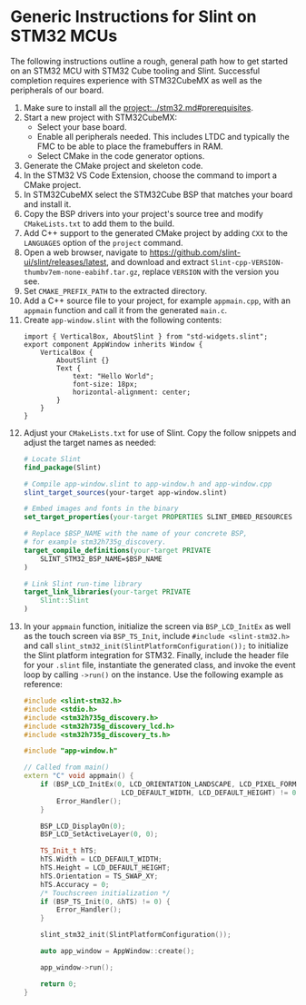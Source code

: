 <!-- Copyright © SixtyFPS GmbH <info@slint.dev> ; SPDX-License-Identifier: MIT -->

# Generic Instructions for Slint on STM32 MCUs

The following instructions outline a rough, general path how to get started on an STM32 MCU
with STM32 Cube tooling and Slint. Successful completion requires experience with STM32CubeMX
as well as the peripherals of our board.

1. Make sure to install all the <project:../stm32.md#prerequisites>.
2. Start a new project with STM32CubeMX:
   - Select your base board.
   - Enable all peripherals needed. This includes LTDC and typically the FMC to be able
     to place the framebuffers in RAM.
   - Select CMake in the code generator options.
3. Generate the CMake project and skeleton code.
4. In the STM32 VS Code Extension, choose the command to import a CMake project.
5. In STM32CubeMX select the STM32Cube BSP that matches your board and install it.
6. Copy the BSP drivers into your project's source tree and modify `CMakeLists.txt` to
   add them to the build.
7. Add C++ support to the generated CMake project by adding `CXX` to the `LANGUAGES` option
   of the `project` command.
8. Open a web browser, navigate to <https://github.com/slint-ui/slint/releases/latest>, and download
   and extract `Slint-cpp-VERSION-thumbv7em-none-eabihf.tar.gz`, replace `VERSION` with the version you see.
10. Set `CMAKE_PREFIX_PATH` to the extracted directory.
11. Add a C++ source file to your project, for example `appmain.cpp`, with an `appmain` function and call it
    from the generated `main.c`.
12. Create `app-window.slint` with the following contents:
    ```slint,no-preview
    import { VerticalBox, AboutSlint } from "std-widgets.slint";
    export component AppWindow inherits Window {
        VerticalBox {
            AboutSlint {}
            Text {
                text: "Hello World";
                font-size: 18px;
                horizontal-alignment: center;
            }
        }
    }
    ```
13. Adjust your `CMakeLists.txt` for use of Slint. Copy the follow snippets and adjust the target names as needed:
    ```cmake
    # Locate Slint
    find_package(Slint)

    # Compile app-window.slint to app-window.h and app-window.cpp
    slint_target_sources(your-target app-window.slint)

    # Embed images and fonts in the binary
    set_target_properties(your-target PROPERTIES SLINT_EMBED_RESOURCES embed-for-software-renderer)

    # Replace $BSP_NAME with the name of your concrete BSP,
    # for example stm32h735g_discovery.
    target_compile_definitions(your-target PRIVATE
        SLINT_STM32_BSP_NAME=$BSP_NAME
    )

    # Link Slint run-time library
    target_link_libraries(your-target PRIVATE
        Slint::Slint
    )
    ```
14. In your `appmain` function, initialize the screen via `BSP_LCD_InitEx` as well as the touch screen via `BSP_TS_Init`,
    include `#include <slint-stm32.h>` and call `slint_stm32_init(SlintPlatformConfiguration());` to initialize the
    Slint platform integration for STM32. Finally, include the header file for your `.slint` file, instantiate the generated class, and invoke the event loop by calling `->run()` on the instance. Use the following example as reference:
    ```cpp
    #include <slint-stm32.h>
    #include <stdio.h>
    #include <stm32h735g_discovery.h>
    #include <stm32h735g_discovery_lcd.h>
    #include <stm32h735g_discovery_ts.h>

    #include "app-window.h"

    // Called from main()
    extern "C" void appmain() {
        if (BSP_LCD_InitEx(0, LCD_ORIENTATION_LANDSCAPE, LCD_PIXEL_FORMAT_RGB565,
                            LCD_DEFAULT_WIDTH, LCD_DEFAULT_HEIGHT) != 0) {
            Error_Handler();
        }

        BSP_LCD_DisplayOn(0);
        BSP_LCD_SetActiveLayer(0, 0);

        TS_Init_t hTS;
        hTS.Width = LCD_DEFAULT_WIDTH;
        hTS.Height = LCD_DEFAULT_HEIGHT;
        hTS.Orientation = TS_SWAP_XY;
        hTS.Accuracy = 0;
        /* Touchscreen initialization */
        if (BSP_TS_Init(0, &hTS) != 0) {
            Error_Handler();
        }

        slint_stm32_init(SlintPlatformConfiguration());

        auto app_window = AppWindow::create();

        app_window->run();

        return 0;
    }
    ```


